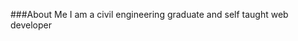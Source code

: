 ###About Me
I am a civil engineering graduate and self taught web developer
<!---
Irmer99/Irmer99 is a ✨ special ✨ repository because its `README.md` (this file) appears on your GitHub profile.
You can click the Preview link to take a look at your changes.
--->
